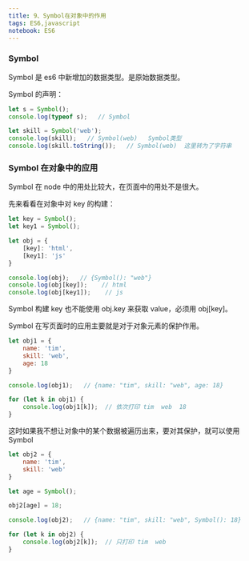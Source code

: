 ```yaml
---
title: 9、Symbol在对象中的作用
tags: ES6,javascript
notebook: ES6
---
```


### Symbol

Symbol 是 es6 中新增加的数据类型。是原始数据类型。

Symbol 的声明：

```js
let s = Symbol();
console.log(typeof s);   // Symbol

let skill = Symbol('web');
console.log(skill);   // Symbol(web)   Symbol类型
console.log(skill.toString());   // Symbol(web)  这里转为了字符串
```

### Symbol 在对象中的应用

Symbol 在 node 中的用处比较大，在页面中的用处不是很大。

先来看看在对象中对 key 的构建：

```js
let key = Symbol();
let key1 = Symbol();

let obj = {
	[key]: 'html',
	[key1]: 'js'
}

console.log(obj);   // {Symbol(): "web"}
console.log(obj[key]);    // html
console.log(obj[key1]);    // js
```

Symbol 构建 key 也不能使用 obj.key 来获取 value，必须用 obj[key]。

Symbol 在写页面时的应用主要就是对于对象元素的保护作用。

```js
let obj1 = {
	name: 'tim',
	skill: 'web',
	age: 18
}

console.log(obj1);   // {name: "tim", skill: "web", age: 18}

for (let k in obj1) {
	console.log(obj1[k]);  // 依次打印 tim  web  18
}
```

这时如果我不想让对象中的某个数据被遍历出来，要对其保护，就可以使用 Symbol

```js
let obj2 = {
	name: 'tim',
	skill: 'web'
}

let age = Symbol();

obj2[age] = 18;

console.log(obj2);   // {name: "tim", skill: "web", Symbol(): 18}

for (let k in obj2) {
	console.log(obj2[k]);  // 只打印 tim  web
}
```

